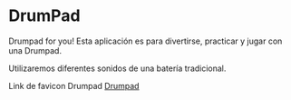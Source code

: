 # DrumPad

Drumpad for you!
Esta aplicación es para divertirse, practicar y jugar con una Drumpad.

Utilizaremos diferentes sonidos de una batería tradicional.

Link de favicon Drumpad
<a href="https://www.flaticon.es/iconos-gratis/tambor" title="tambor iconos">Drumpad</a>

